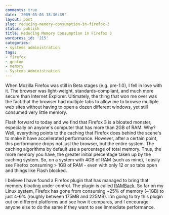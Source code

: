 ```yaml
---
comments: true
date: '2009-05-03 18:36:39'
layout: post
slug: reducing-memory-consumption-in-firefox-3
status: publish
title: Reducing Memory Consumption in Firefox 3
wordpress_id: '215'
categories:
- systems administration
tags:
- firefox
- gentoo
- memory
- Systems Administration
---
```


When Mozilla Firefox was still in Beta stages (e.g. pre-1.0), I fell in love with it. The browser was light-weight, standards-compliant, and much more secure than Internet Explorer. Ultimately, the thing that won me over was the fact that the browser had multiple tabs to allow me to browse multiple web sites without having to open a dozen different windows, yet still consumed very little memory. 

Flash forward to today and we find that Firefox 3 is a bloated monster, especially on anyone's computer that has more than 2GB of RAM. Why? Well, everything points to the caching that Firefox does behind the scene's to make it have accellerated performance. However, after a certain point, this performance drops not just the browser, but the entire system. The caching algorithms by default use a percentage of total memory. Thus, the more memory you have, the greater initial percentage taken up by the caching system. So, on a system with 4GB of RAM (such as mine), I easily see Firefox consuming > 1GB of RAM - even with only 12 or so tabs open and things like Flash blocked. 

I believe I have found a Firefox plugin that has managed to bring that memory bloating under control. The plugin is called <a href="https://addons.mozilla.org/en-US/firefox/addon/5972">RAMBack</a>. So far on my Linux system, Firefox has gone from consuming ~25% of memory (~1GB) to just 4-6% (roughly between 175MB and 225MB). I'm going to try this plugin out on different platforms and see how it compares, and I encourage anyone else to do the same if they want to see immediate performance. 
